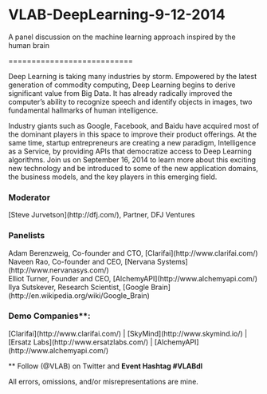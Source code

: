 VLAB-DeepLearning-9-12-2014
===========================

A panel discussion on the machine learning approach inspired by the human brain

===========================

Deep Learning is taking many industries by storm. Empowered by the latest generation of commodity computing, Deep Learning begins to derive significant value from Big Data. It has already radically improved the computer’s ability to recognize speech and identify objects in images, two fundamental hallmarks of human intelligence.

Industry giants such as Google, Facebook, and Baidu have acquired most of the dominant players in this space to improve their product offerings. At the same time, startup entrepreneurs are creating a new paradigm, Intelligence as a Service, by providing APIs that democratize access to Deep Learning algorithms. Join us on September 16, 2014 to learn more about this exciting new technology and be introduced to some of the new application domains, the business models, and the key players in this emerging field. 
 

<h3>Moderator</h3>
[Steve Jurvetson](http://dfj.com/), Partner, DFJ Ventures
 

<h3>Panelists</h3>
Adam Berenzweig, Co-founder and CTO, [Clarifai](http://www.clarifai.com/)<br>
Naveen Rao, Co-founder and CEO, [Nervana Systems](http://www.nervanasys.com/)<br>
Elliot Turner, Founder and CEO, [AlchemyAPI](http://www.alchemyapi.com/)<br>
Ilya Sutskever, Research Scientist, [Google Brain](http://en.wikipedia.org/wiki/Google_Brain)
 

<h3>Demo Companies**:</h3>
[Clarifai](http://www.clarifai.com/) | [SkyMind](http://www.skymind.io/) | [Ersatz Labs](http://www.ersatzlabs.com/) | [AlchemyAPI](http://www.alchemyapi.com/)

** Follow (@VLAB) on Twitter and <b>Event Hashtag #VLABdl</b>

All errors, omissions, and/or misrepresentations are mine.
 
